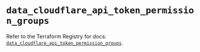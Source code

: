 # `data_cloudflare_api_token_permission_groups`

Refer to the Terraform Registry for docs: [`data_cloudflare_api_token_permission_groups`](https://registry.terraform.io/providers/cloudflare/cloudflare/4.35.0/docs/data-sources/api_token_permission_groups).
